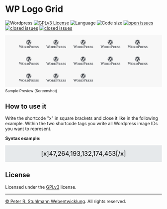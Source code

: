 # WP Logo Grid

![Wordpress](https://img.shields.io/badge/Wordpress-blue.svg)
[![GPLv3 License](https://img.shields.io/github/license/peter-stuhlmann/WP-Logo-Grid.svg)](https://github.com/peter-stuhlmann/WP-Logo-Grid/blob/master/LICENSE)
![Language](https://img.shields.io/badge/lang-PHP/SCSS-orange.svg)
![Code size](https://img.shields.io/github/languages/code-size/peter-stuhlmann/WP-Logo-Grid.svg)
[![open issues](https://img.shields.io/github/issues/peter-stuhlmann/WP-Logo-Grid.svg)](https://github.com/peter-stuhlmann/WP-Logo-Grid/issues?q=is%3Aopen+is%3Aissue)
[![closed issues](https://img.shields.io/github/issues-closed/peter-stuhlmann/WP-Logo-Grid.svg)](https://github.com/peter-stuhlmann/WP-Logo-Grid/issues?q=is%3Aissue+is%3Aclosed)
[![closed issues](https://img.shields.io/badge/dev-Peter%20R.%20Stuhlmann-green.svg)](https://peter-stuhlmann-webentwicklung.de)

![Screenshot](./screenshot.png)
<span style="font-size: 12px">Sample Preview (Screenshot)</span>

## How to use it

Write the shortcode "x" in square brackets and close it like in the following example. Within the two shortcode tags you write all Wordpress image IDs you want to represent.

**Syntax example:**

<div style="font-size: 20px; text-align: center; padding: 15px; color: #000; background-color: #E6E9EB">[x]47,264,193,132,174,453[/x]</div>

## License

Licensed under the [GPLv3](https://github.com/peter-stuhlmann/WP-Logo-Grid/blob/master/LICENSE) license.

---

[&copy; Peter R. Stuhlmann Webentwicklung](https://peter-stuhlmann-webentwicklung.de). All rights reserved.
